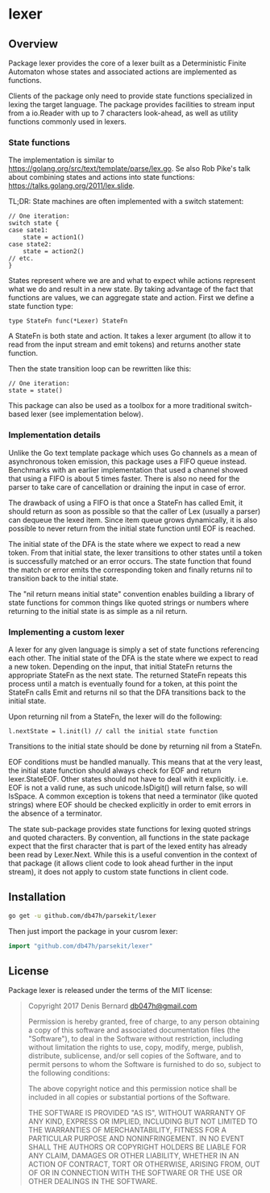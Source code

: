 # lexer

## Overview

Package lexer provides the core of a lexer built as a Deterministic Finite
Automaton whose states and associated actions are implemented as functions.

Clients of the package only need to provide state functions specialized in
lexing the target language. The package provides facilities to stream input
from a io.Reader with up to 7 characters look-ahead, as well as utility
functions commonly used in lexers.

### State functions
The implementation is similar to <a href="https://golang.org/src/text/template/parse/lex.go">https://golang.org/src/text/template/parse/lex.go</a>.
Se also Rob Pike's talk about combining states and actions into state functions:
<a href="https://talks.golang.org/2011/lex.slide">https://talks.golang.org/2011/lex.slide</a>.

TL;DR: State machines are often implemented with a switch statement:


	// One iteration:
	switch state {
	case sate1:
		state = action1()
	case state2:
		state = action2()
	// etc.
	}

States represent where we are and what to expect while actions represent what we
do and result in a new state. By taking advantage of the fact that functions are
values, we can aggregate state and action. First we define a state function
type:


	type StateFn func(*Lexer) StateFn

A StateFn is both state and action. It takes a lexer argument (to allow it to
read from the input stream and emit tokens) and returns another state function.

Then the state transition loop can be rewritten like this:


	// One iteration:
	state = state()

This package can also be used as a toolbox for a more traditional switch-based
lexer (see implementation below).

### Implementation details
Unlike the Go text template package which uses Go channels as a mean of
asynchronous token emission, this package uses a FIFO queue instead.
Benchmarks with an earlier implementation that used a channel showed that
using a FIFO is about 5 times faster. There is also no need for the parser
to take care of cancellation or draining the input in case of error.

The drawback of using a FIFO is that once a StateFn has called Emit, it should
return as soon as possible so that the caller of Lex (usually a parser) can
dequeue the lexed item. Since item queue grows dynamically, it is also possible
to never return from the initial state function until EOF is reached.

The initial state of the DFA is the state where we expect to read a new token.
From that initial state, the lexer transitions to other states until a token is
successfully matched or an error occurs. The state function that found the match
or error emits the corresponding token and finally returns nil to transition back
to the initial state.

The "nil return means initial state" convention enables building a library of
state functions for common things like quoted strings or numbers where returning
to the initial state is as simple as a nil return.

### Implementing a custom lexer
A lexer for any given language is simply a set of state functions referencing
each other. The initial state of the DFA is the state where we expect to read a
new token. Depending on the input, that initial StateFn returns the appropriate
StateFn as the next state. The returned StateFn repeats this process until a
match is eventually found for a token, at this point the StateFn calls Emit and
returns nil so that the DFA transitions back to the initial state.

Upon returning nil from a StateFn, the lexer will do the following:


	l.nextState = l.init(l)	// call the initial state function

Transitions to the initial state should be done by returning nil from a StateFn.

EOF conditions must be handled manually. This means that at the very least, the
initial state function should always check for EOF and return lexer.StateEOF.
Other states should not have to deal with it explicitly. i.e. EOF is not a valid
rune, as such unicode.IsDigit() will return false, so will IsSpace.
A common exception is tokens that need a terminator (like quoted strings) where
EOF should be checked explicitly in order to emit errors in the absence of a
terminator.

The state sub-package provides state functions for lexing quoted strings and
quoted characters. By convention, all functions in the state package expect that
the first character that is part of the lexed entity has already been read by
Lexer.Next. While this is a useful convention in the context of that package (it
allows client code to look ahead further in the input stream), it does not apply
to custom state functions in client code.

## Installation

```bash
go get -u github.com/db47h/parsekit/lexer
```

Then just import the package in your cusrom lexer:

```go
import "github.com/db47h/parsekit/lexer"
```

## License

Package lexer is released under the terms of the MIT license:

> Copyright 2017 Denis Bernard <db047h@gmail.com>
>
> Permission is hereby granted, free of charge, to any person obtaining a copy of
> this software and associated documentation files (the "Software"), to deal in
> the Software without restriction, including without limitation the rights to
> use, copy, modify, merge, publish, distribute, sublicense, and/or sell copies of
> the Software, and to permit persons to whom the Software is furnished to do so,
> subject to the following conditions:
>
> The above copyright notice and this permission notice shall be included in all
> copies or substantial portions of the Software.
>
> THE SOFTWARE IS PROVIDED "AS IS", WITHOUT WARRANTY OF ANY KIND, EXPRESS OR
> IMPLIED, INCLUDING BUT NOT LIMITED TO THE WARRANTIES OF MERCHANTABILITY, FITNESS
> FOR A PARTICULAR PURPOSE AND NONINFRINGEMENT. IN NO EVENT SHALL THE AUTHORS OR
> COPYRIGHT HOLDERS BE LIABLE FOR ANY CLAIM, DAMAGES OR OTHER LIABILITY, WHETHER
> IN AN ACTION OF CONTRACT, TORT OR OTHERWISE, ARISING FROM, OUT OF OR IN
> CONNECTION WITH THE SOFTWARE OR THE USE OR OTHER DEALINGS IN THE SOFTWARE.